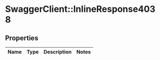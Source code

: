 # SwaggerClient::InlineResponse4038

## Properties
Name | Type | Description | Notes
------------ | ------------- | ------------- | -------------

